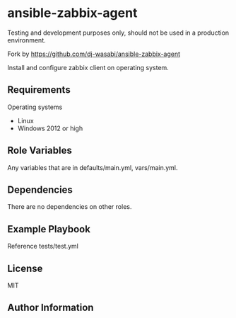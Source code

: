 ansible-zabbix-agent
====================

Testing and development purposes only, should not be used in a production environment.

Fork by https://github.com/dj-wasabi/ansible-zabbix-agent

Install and configure zabbix client on operating system.

Requirements
------------

Operating systems
  - Linux
  - Windows 2012 or high

Role Variables
--------------

Any variables that are in defaults/main.yml, vars/main.yml.

Dependencies
------------

There are no dependencies on other roles.

Example Playbook
----------------

Reference tests/test.yml

License
-------

MIT

Author Information
------------------